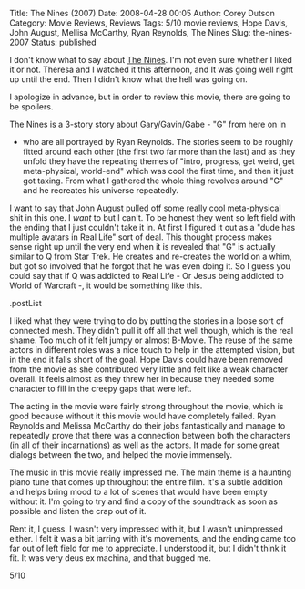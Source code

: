 Title: The Nines (2007)
Date: 2008-04-28 00:05
Author: Corey Dutson
Category: Movie Reviews, Reviews
Tags: 5/10 movie reviews, Hope Davis, John August, Mellisa McCarthy, Ryan Reynolds, The Nines
Slug: the-nines-2007
Status: published

I don't know what to say about [The
Nines](http://www.imdb.com/title/tt0810988/ "IMDB: The Nines"). I'm not
even sure whether I liked it or not. Theresa and I watched it this
afternoon, and It was going well right up until the end. Then I didn't
know what the hell was going on.

I apologize in advance, but in order to review this movie, there are
going to be spoilers.

The Nines is a 3-story story about Gary/Gavin/Gabe - "G" from here on in
- who are all portrayed by Ryan Reynolds. The stories seem to be roughly
fitted around each other (the first two far more than the last) and as
they unfold they have the repeating themes of "intro, progress, get
weird, get meta-physical, world-end" which was cool the first time, and
then it just got taxing. From what I gathered the whole thing revolves
around "G" and he recreates his universe repeatedly.

I want to say that John August pulled off some really cool meta-physical
shit in this one. I *want* to but I can't. To be honest they went so
left field with the ending that I just couldn't take it in. At first I
figured it out as a "dude has multiple avatars in Real Life" sort of
deal. This thought process makes sense right up until the very end when
it is revealed that "G" is actually similar to Q from Star Trek. He
creates and re-creates the world on a whim, but got so involved that he
forgot that he was even doing it. So I guess you could say that if Q was
addicted to Real Life - Or Jesus being addicted to World of Warcraft -,
it would be something like this.

.postList

I liked what they were trying to do by putting the stories in a loose
sort of connected mesh. They didn't pull it off all that well though,
which is the real shame. Too much of it felt jumpy or almost B-Movie.
The reuse of the same actors in different roles was a nice touch to help
in the attempted vision, but in the end it falls short of the goal. Hope
Davis could have been removed from the movie as she contributed very
little and felt like a weak character overall. It feels almost as they
threw her in because they needed some character to fill in the creepy
gaps that were left.

The acting in the movie were fairly strong throughout the movie, which
is good because without it this movie would have completely failed. Ryan
Reynolds and Melissa McCarthy do their jobs fantastically and manage to
repeatedly prove that there was a connection between both the characters
(in all of their incarnations) as well as the actors. It made for some
great dialogs between the two, and helped the movie immensely.

The music in this movie really impressed me. The main theme is a
haunting piano tune that comes up throughout the entire film. It's a
subtle addition and helps bring mood to a lot of scenes that would have
been empty without it. I'm going to try and find a copy of the
soundtrack as soon as possible and listen the crap out of it.

Rent it, I guess. I wasn't very impressed with it, but I wasn't
unimpressed either. I felt it was a bit jarring with it's movements, and
the ending came too far out of left field for me to appreciate. I
understood it, but I didn't think it fit. It was very deus ex machina,
and that bugged me.

5/10
